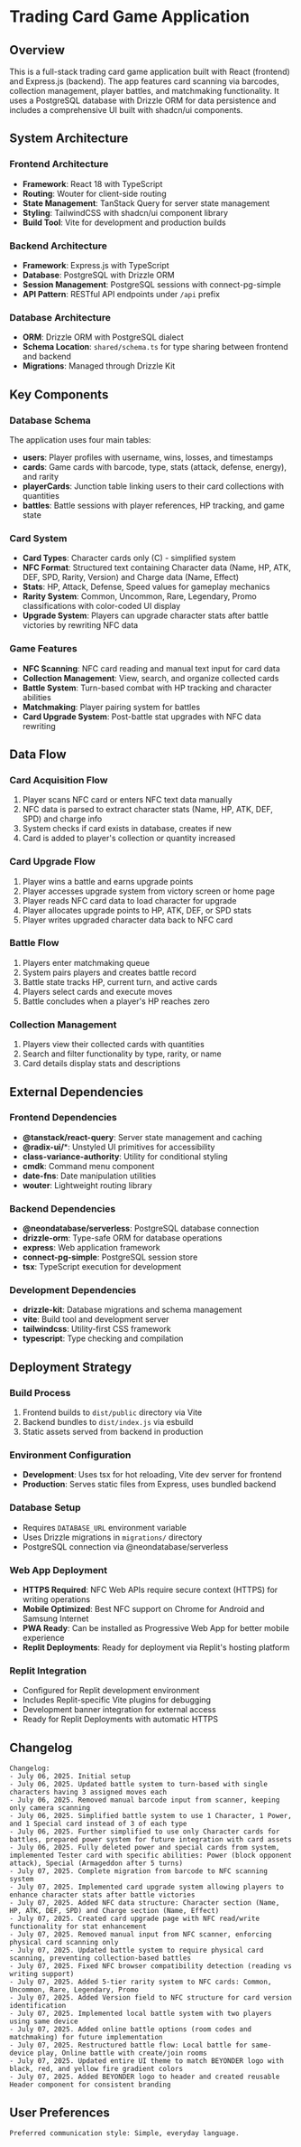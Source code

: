 # Trading Card Game Application

## Overview

This is a full-stack trading card game application built with React (frontend) and Express.js (backend). The app features card scanning via barcodes, collection management, player battles, and matchmaking functionality. It uses a PostgreSQL database with Drizzle ORM for data persistence and includes a comprehensive UI built with shadcn/ui components.

## System Architecture

### Frontend Architecture
- **Framework**: React 18 with TypeScript
- **Routing**: Wouter for client-side routing
- **State Management**: TanStack Query for server state management
- **Styling**: TailwindCSS with shadcn/ui component library
- **Build Tool**: Vite for development and production builds

### Backend Architecture
- **Framework**: Express.js with TypeScript
- **Database**: PostgreSQL with Drizzle ORM
- **Session Management**: PostgreSQL sessions with connect-pg-simple
- **API Pattern**: RESTful API endpoints under `/api` prefix

### Database Architecture
- **ORM**: Drizzle ORM with PostgreSQL dialect
- **Schema Location**: `shared/schema.ts` for type sharing between frontend and backend
- **Migrations**: Managed through Drizzle Kit

## Key Components

### Database Schema
The application uses four main tables:
- **users**: Player profiles with username, wins, losses, and timestamps
- **cards**: Game cards with barcode, type, stats (attack, defense, energy), and rarity
- **playerCards**: Junction table linking users to their card collections with quantities
- **battles**: Battle sessions with player references, HP tracking, and game state

### Card System
- **Card Types**: Character cards only (C) - simplified system
- **NFC Format**: Structured text containing Character data (Name, HP, ATK, DEF, SPD, Rarity, Version) and Charge data (Name, Effect)
- **Stats**: HP, Attack, Defense, Speed values for gameplay mechanics
- **Rarity System**: Common, Uncommon, Rare, Legendary, Promo classifications with color-coded UI display
- **Upgrade System**: Players can upgrade character stats after battle victories by rewriting NFC data

### Game Features
- **NFC Scanning**: NFC card reading and manual text input for card data
- **Collection Management**: View, search, and organize collected cards
- **Battle System**: Turn-based combat with HP tracking and character abilities
- **Matchmaking**: Player pairing system for battles
- **Card Upgrade System**: Post-battle stat upgrades with NFC data rewriting

## Data Flow

### Card Acquisition Flow
1. Player scans NFC card or enters NFC text data manually
2. NFC data is parsed to extract character stats (Name, HP, ATK, DEF, SPD) and charge info
3. System checks if card exists in database, creates if new
4. Card is added to player's collection or quantity increased

### Card Upgrade Flow
1. Player wins a battle and earns upgrade points
2. Player accesses upgrade system from victory screen or home page
3. Player reads NFC card data to load character for upgrade
4. Player allocates upgrade points to HP, ATK, DEF, or SPD stats
5. Player writes upgraded character data back to NFC card

### Battle Flow
1. Players enter matchmaking queue
2. System pairs players and creates battle record
3. Battle state tracks HP, current turn, and active cards
4. Players select cards and execute moves
5. Battle concludes when a player's HP reaches zero

### Collection Management
1. Players view their collected cards with quantities
2. Search and filter functionality by type, rarity, or name
3. Card details display stats and descriptions

## External Dependencies

### Frontend Dependencies
- **@tanstack/react-query**: Server state management and caching
- **@radix-ui/***: Unstyled UI primitives for accessibility
- **class-variance-authority**: Utility for conditional styling
- **cmdk**: Command menu component
- **date-fns**: Date manipulation utilities
- **wouter**: Lightweight routing library

### Backend Dependencies
- **@neondatabase/serverless**: PostgreSQL database connection
- **drizzle-orm**: Type-safe ORM for database operations
- **express**: Web application framework
- **connect-pg-simple**: PostgreSQL session store
- **tsx**: TypeScript execution for development

### Development Dependencies
- **drizzle-kit**: Database migrations and schema management
- **vite**: Build tool and development server
- **tailwindcss**: Utility-first CSS framework
- **typescript**: Type checking and compilation

## Deployment Strategy

### Build Process
1. Frontend builds to `dist/public` directory via Vite
2. Backend bundles to `dist/index.js` via esbuild
3. Static assets served from backend in production

### Environment Configuration
- **Development**: Uses tsx for hot reloading, Vite dev server for frontend
- **Production**: Serves static files from Express, uses bundled backend

### Database Setup
- Requires `DATABASE_URL` environment variable
- Uses Drizzle migrations in `migrations/` directory
- PostgreSQL connection via @neondatabase/serverless

### Web App Deployment
- **HTTPS Required**: NFC Web APIs require secure context (HTTPS) for writing operations
- **Mobile Optimized**: Best NFC support on Chrome for Android and Samsung Internet
- **PWA Ready**: Can be installed as Progressive Web App for better mobile experience
- **Replit Deployments**: Ready for deployment via Replit's hosting platform

### Replit Integration
- Configured for Replit development environment
- Includes Replit-specific Vite plugins for debugging
- Development banner integration for external access
- Ready for Replit Deployments with automatic HTTPS

## Changelog

```
Changelog:
- July 06, 2025. Initial setup
- July 06, 2025. Updated battle system to turn-based with single characters having 3 assigned moves each
- July 06, 2025. Removed manual barcode input from scanner, keeping only camera scanning
- July 06, 2025. Simplified battle system to use 1 Character, 1 Power, and 1 Special card instead of 3 of each type
- July 06, 2025. Further simplified to use only Character cards for battles, prepared power system for future integration with card assets
- July 06, 2025. Fully deleted power and special cards from system, implemented Tester card with specific abilities: Power (block opponent attack), Special (Armageddon after 5 turns)
- July 07, 2025. Complete migration from barcode to NFC scanning system
- July 07, 2025. Implemented card upgrade system allowing players to enhance character stats after battle victories
- July 07, 2025. Added NFC data structure: Character section (Name, HP, ATK, DEF, SPD) and Charge section (Name, Effect)
- July 07, 2025. Created card upgrade page with NFC read/write functionality for stat enhancement
- July 07, 2025. Removed manual input from NFC scanner, enforcing physical card scanning only
- July 07, 2025. Updated battle system to require physical card scanning, preventing collection-based battles
- July 07, 2025. Fixed NFC browser compatibility detection (reading vs writing support)
- July 07, 2025. Added 5-tier rarity system to NFC cards: Common, Uncommon, Rare, Legendary, Promo
- July 07, 2025. Added Version field to NFC structure for card version identification
- July 07, 2025. Implemented local battle system with two players using same device
- July 07, 2025. Added online battle options (room codes and matchmaking) for future implementation
- July 07, 2025. Restructured battle flow: Local battle for same-device play, Online battle with create/join rooms
- July 07, 2025. Updated entire UI theme to match BEYONDER logo with black, red, and yellow fire gradient colors
- July 07, 2025. Added BEYONDER logo to header and created reusable Header component for consistent branding
```

## User Preferences

```
Preferred communication style: Simple, everyday language.
```